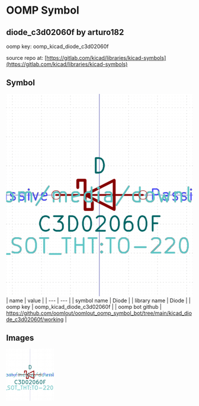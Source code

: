 # OOMP Symbol  
## diode_c3d02060f  by arturo182  
  
oomp key: oomp_kicad_diode_c3d02060f  
  
source repo at: [https://gitlab.com/kicad/libraries/kicad-symbols](https://gitlab.com/kicad/libraries/kicad-symbols)  
## Symbol  
  
[![working.png](working_600.png)](working.png)  
| name | value | 
| --- | --- | 
| symbol name | Diode | 
| library name | Diode | 
| oomp key | oomp_kicad_diode_c3d02060f | 
| oomp bot github | https://github.com/oomlout/oomlout_oomp_symbol_bot/tree/main/kicad_diode_c3d02060f/working | 
## Images  
  
[![working.png](working_140.png)](working.png)  
